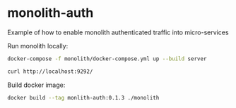 # monolith-auth
Example of how to enable monolith authenticated traffic into micro-services

Run monolith locally:
```sh
docker-compose -f monolith/docker-compose.yml up --build server

curl http://localhost:9292/
```

Build docker image:
```sh
docker build --tag monlith-auth:0.1.3 ./monolith
```
